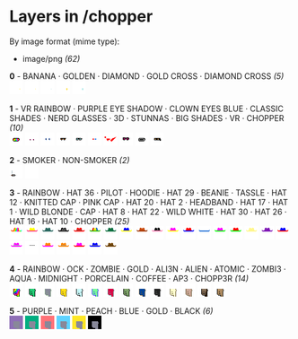 # Layers in /chopper

By image format (mime type):
- image/png _(62)_


**0** -  BANANA · GOLDEN · DIAMOND · GOLD CROSS · DIAMOND CROSS  _(5)_ <br>
![](0_0.png "0 - BANANA") 
![](0_1.png "1 - GOLDEN") 
![](0_2.png "2 - DIAMOND") 
![](0_3.png "3 - GOLD CROSS") 
![](0_4.png "4 - DIAMOND CROSS") 


**1** -  VR RAINBOW · PURPLE EYE SHADOW · CLOWN EYES BLUE · CLASSIC SHADES · NERD GLASSES · 3D · STUNNAS · BIG SHADES · VR · CHOPPER  _(10)_ <br>
![](1_0.png "0 - VR RAINBOW") 
![](1_1.png "1 - PURPLE EYE SHADOW") 
![](1_2.png "2 - CLOWN EYES BLUE") 
![](1_3.png "3 - CLASSIC SHADES") 
![](1_4.png "4 - NERD GLASSES") 
![](1_5.png "5 - 3D") 
![](1_6.png "6 - STUNNAS") 
![](1_7.png "7 - BIG SHADES") 
![](1_8.png "8 - VR") 
![](1_9.png "9 - CHOPPER") 


**2** -  SMOKER · NON-SMOKER  _(2)_ <br>
![](2_0.png "0 - SMOKER") 
![](2_1.png "1 - NON-SMOKER") 


**3** -  RAINBOW · HAT 36 · PILOT · HOODIE · HAT 29 · BEANIE · TASSLE · HAT 12 · KNITTED CAP · PINK CAP · HAT 20 · HAT 2 · HEADBAND · HAT 17 · HAT 1 · WILD BLONDE · CAP · HAT 8 · HAT 22 · WILD WHITE · HAT 30 · HAT 26 · HAT 16 · HAT 10 · CHOPPER  _(25)_ <br>
![](3_0.png "0 - RAINBOW") 
![](3_1.png "1 - HAT 36") 
![](3_2.png "2 - PILOT") 
![](3_3.png "3 - HOODIE") 
![](3_4.png "4 - HAT 29") 
![](3_5.png "5 - BEANIE") 
![](3_6.png "6 - TASSLE") 
![](3_7.png "7 - HAT 12") 
![](3_8.png "8 - KNITTED CAP") 
![](3_9.png "9 - PINK CAP") 
![](3_10.png "10 - HAT 20") 
![](3_11.png "11 - HAT 2") 
![](3_12.png "12 - HEADBAND") 
![](3_13.png "13 - HAT 17") 
![](3_14.png "14 - HAT 1") 
![](3_15.png "15 - WILD BLONDE") 
![](3_16.png "16 - CAP") 
![](3_17.png "17 - HAT 8") 
![](3_18.png "18 - HAT 22") 
![](3_19.png "19 - WILD WHITE") 
![](3_20.png "20 - HAT 30") 
![](3_21.png "21 - HAT 26") 
![](3_22.png "22 - HAT 16") 
![](3_23.png "23 - HAT 10") 
![](3_24.png "24 - CHOPPER") 


**4** -  RAINBOW · OCK · ZOMBIE · GOLD · ALI3N · ALIEN · ATOMIC · ZOMBI3 · AQUA · MIDNIGHT · PORCELAIN · COFFEE · AP3 · CHOPP3R  _(14)_ <br>
![](4_0.png "0 - RAINBOW") 
![](4_1.png "1 - OCK") 
![](4_2.png "2 - ZOMBIE") 
![](4_3.png "3 - GOLD") 
![](4_4.png "4 - ALI3N") 
![](4_5.png "5 - ALIEN") 
![](4_6.png "6 - ATOMIC") 
![](4_7.png "7 - ZOMBI3") 
![](4_8.png "8 - AQUA") 
![](4_9.png "9 - MIDNIGHT") 
![](4_10.png "10 - PORCELAIN") 
![](4_11.png "11 - COFFEE") 
![](4_12.png "12 - AP3") 
![](4_13.png "13 - CHOPP3R") 


**5** -  PURPLE · MINT · PEACH · BLUE · GOLD · BLACK  _(6)_ <br>
![](5_0.png "0 - PURPLE") 
![](5_1.png "1 - MINT") 
![](5_2.png "2 - PEACH") 
![](5_3.png "3 - BLUE") 
![](5_4.png "4 - GOLD") 
![](5_5.png "5 - BLACK") 


